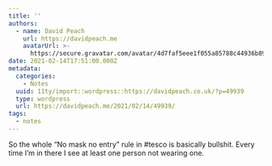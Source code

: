 ```yaml
---
title: ''
authors:
  - name: David Peach
    url: https://davidpeach.me
    avatarUrl: >-
      https://secure.gravatar.com/avatar/4d7faf5eee1f055a85788c44936b8995eaab6dfb004e7854ec747ccb272e91ee?s=96&d=mm&r=g
date: 2021-02-14T17:51:00.000Z
metadata:
  categories:
    - Notes
  uuid: 11ty/import::wordpress::https://davidpeach.co.uk/?p=49939
  type: wordpress
  url: https://davidpeach.me/2021/02/14/49939/
tags:
  - notes
---
```

So the whole “No mask no entry” rule in #tesco is basically bullshit. Every time I’m in there I see at least one person not wearing one.